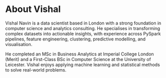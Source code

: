# About Vishal
Vishal Navin is a data scientist based in London with a strong foundation in computer science and analytics consulting. He specialises in transforming complex datasets into actionable insights, with experience across PySpark pipelines, feature engineering, clustering, predictive modelling, and visualisation.  

He completed an MSc in Business Analytics at Imperial College London (Merit) and a First-Class BSc in Computer Science at the University of Leicester. Vishal enjoys applying machine learning and statistical methods to solve real-world problems.
